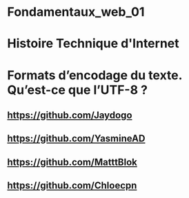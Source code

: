 # Fondamentaux_web_01

# Histoire Technique d'Internet 

# Formats d’encodage du texte. Qu’est-ce que l’UTF-8 ?

## https://github.com/Jaydogo
## https://github.com/YasmineAD
## https://github.com/MatttBlok
## https://github.com/Chloecpn
